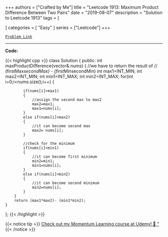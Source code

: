 
+++
authors = ["Crafted by Me"]
title = "Leetcode 1913: Maximum Product Difference Between Two Pairs"
date = "2019-08-07"
description = "Solution to Leetcode 1913"
tags = [
    
]
categories = [
    "Easy"
]
series = ["Leetcode"]
+++



[`Problem Link`](https://leetcode.com/problems/maximum-product-difference-between-two-pairs/description/)

---



**Code:**

{{< highlight cpp >}}
class Solution {
public:
    int maxProductDifference(vector<int>& nums) {
        //we have to return the result of
        // (firstMax*secondMax) - (firstMin*secondMin)
        int max1=INT_MIN;
        int max2=INT_MIN;
        int min1=INT_MAX;
        int min2=INT_MAX;
        for(int i=0;i<nums.size();i++)
        {
            
            if(nums[i]>max1)
            {
                //assign the second max to max2
                max2=max1;
                max1=nums[i];
            }
            else if(nums[i]>max2)
            {
                //it can become second max
                max2= nums[i];
            }
            
            //check for the minimum
            if(nums[i]<min1)
            {
                //it can become first minimum
                min2=min1;
                min1=nums[i];
            }
            else if(nums[i]<min2)
            {
                //it can become second minimum
                min2=nums[i];
            }
        }
        return (max1*max2)- (min1*min2);
    }
};
{{< /highlight >}}



{{< notice tip >}}
[Check out my Momentum Learning course at Udemy! 🚀 "](https://www.udemy.com/course/blind-75-the-data-structures-and-algorithms-essentials/)
{{< /notice >}}


